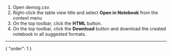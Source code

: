 1. Open demog.csv.
2. Right-click the table view title and select **Open in Notebook** from the context menu
3. On the top toolbar, click the **HTML** button.
4. On the top toolbar, click the **Download** button and download the created notebook in all suggested formats.
---
{
  "order": 1
}